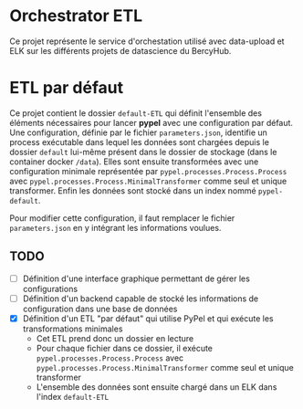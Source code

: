 # Orchestrator ETL

Ce projet représente le service d'orchestation utilisé avec data-upload et ELK sur les différents projets de datascience du BercyHub.

# ETL par défaut
Ce projet contient le dossier `default-ETL` qui définit l'ensemble des éléments nécessaires pour lancer **pypel** avec une configuration par défaut.
Une configuration, définie par le fichier `parameters.json`, identifie un process exécutable dans lequel les données sont chargées depuis le dossier `default` lui-même présent dans le dossier de stockage (dans le container docker `/data`).
Elles sont ensuite transformées avec une configuration minimale représentée par `pypel.processes.Process.Process` avec `pypel.processes.Process.MinimalTransformer` comme seul et unique transformer.
Enfin les données sont stocké dans un index nommé `pypel-default`.

Pour modifier cette configuration, il faut remplacer le fichier `parameters.json` en y intégrant les informations voulues.

## TODO
- [ ] Définition d'une interface graphique permettant de gérer les configurations
- [ ] Définition d'un backend capable de stocké les informations de configuration dans une base de données
- [x] Définition d'un ETL "par défaut" qui utilise PyPel et qui exécute les transformations minimales
  - Cet ETL prend donc un dossier en lecture
  - Pour chaque fichier dans ce dossier, il exécute `pypel.processes.Process.Process` avec `pypel.processes.Process.MinimalTransformer` comme seul et unique transformer
  - L'ensemble des données sont ensuite chargé dans un ELK dans l'index `default-ETL`
